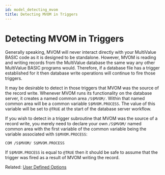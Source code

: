 ```yaml
---
id: model_detecting_mvom
title: Detecting MVOM in Triggers
---
```


# Detecting MVOM in Triggers

Generally speaking, MVOM will never interact directly with your MultiValue BASIC code as it is designed to be standalone. However, MVOM is reading and writing records from the MultiValue database the same way any other MultiValue BASIC programs would. Therefore, if a database file has a trigger established for it then database write operations will continue to fire those triggers.

It may be desirable to detect in those triggers that MVOM was the source of the record write. Whenever MVOM runs its functionality on the database server, it creates a named common area `/S$MVOM/`. Within that named common area will be a common variable `S$MVOM.PROCESS`. The value of this variable will be set to `@TRUE` at the start of the database server workflow.

If you wish to detect in a trigger subroutine that MVOM was the source of a record write, you merely need to declare your own `/S$MVOM/` named common area with the first variable of the common variable being the variable associated with `S$MVOM.PROCESS`:

```
COM /S$MVOM/ S$MVOM.PROCESS
```

If `S$MVOM.PROCESS` is equal to `@TRUE` then it should be safe to assume that the trigger was fired as a result of MVOM writing the record.

Related: [User Defined Options](model_user_defined_options)
